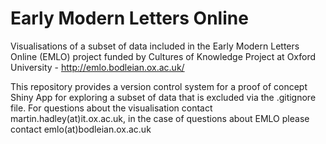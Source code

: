 # Early Modern Letters Online

Visualisations of a subset of data included in the Early Modern Letters Online (EMLO) project funded by Cultures of Knowledge Project at Oxford University - http://emlo.bodleian.ox.ac.uk/

This repository provides a version control system for a proof of concept Shiny App for exploring a subset of data that is excluded via the .gitignore file. For questions about the visualisation contact martin.hadley(at)it.ox.ac.uk, in the case of questions about EMLO please contact emlo(at)bodleian.ox.ac.uk
